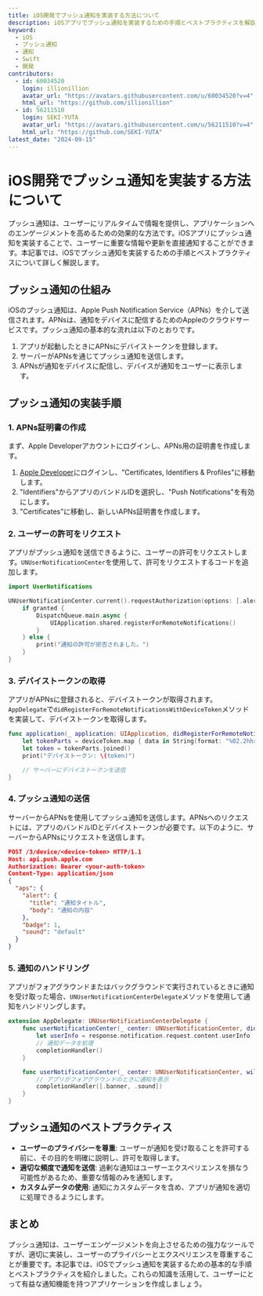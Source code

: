 ```yaml
---
title: iOS開発でプッシュ通知を実装する方法について
description: iOSアプリでプッシュ通知を実装するための手順とベストプラクティスを解説します。
keyword:
  - iOS
  - プッシュ通知
  - 通知
  - Swift
  - 開発
contributors:
  - id: 60034520
    login: illionillion
    avatar_url: "https://avatars.githubusercontent.com/u/60034520?v=4"
    html_url: "https://github.com/illionillion"
  - id: 56211510
    login: SEKI-YUTA
    avatar_url: "https://avatars.githubusercontent.com/u/56211510?v=4"
    html_url: "https://github.com/SEKI-YUTA"
latest_date: "2024-09-15"
---
```


# iOS開発でプッシュ通知を実装する方法について

プッシュ通知は、ユーザーにリアルタイムで情報を提供し、アプリケーションへのエンゲージメントを高めるための効果的な方法です。iOSアプリにプッシュ通知を実装することで、ユーザーに重要な情報や更新を直接通知することができます。本記事では、iOSでプッシュ通知を実装するための手順とベストプラクティスについて詳しく解説します。

## プッシュ通知の仕組み

iOSのプッシュ通知は、Apple Push Notification Service（APNs）を介して送信されます。APNsは、通知をデバイスに配信するためのAppleのクラウドサービスです。プッシュ通知の基本的な流れは以下のとおりです。

1. アプリが起動したときにAPNsにデバイストークンを登録します。
2. サーバーがAPNsを通じてプッシュ通知を送信します。
3. APNsが通知をデバイスに配信し、デバイスが通知をユーザーに表示します。

## プッシュ通知の実装手順

### 1. APNs証明書の作成

まず、Apple Developerアカウントにログインし、APNs用の証明書を作成します。

1. [Apple Developer](https://developer.apple.com/)にログインし、"Certificates, Identifiers & Profiles"に移動します。
2. "Identifiers"からアプリのバンドルIDを選択し、"Push Notifications"を有効にします。
3. "Certificates"に移動し、新しいAPNs証明書を作成します。

### 2. ユーザーの許可をリクエスト

アプリがプッシュ通知を送信できるように、ユーザーの許可をリクエストします。`UNUserNotificationCenter`を使用して、許可をリクエストするコードを追加します。

```swift
import UserNotifications

UNUserNotificationCenter.current().requestAuthorization(options: [.alert, .sound, .badge]) { granted, error in
    if granted {
        DispatchQueue.main.async {
            UIApplication.shared.registerForRemoteNotifications()
        }
    } else {
        print("通知の許可が拒否されました。")
    }
}
```

### 3. デバイストークンの取得

アプリがAPNsに登録されると、デバイストークンが取得されます。`AppDelegate`で`didRegisterForRemoteNotificationsWithDeviceToken`メソッドを実装して、デバイストークンを取得します。

```swift
func application(_ application: UIApplication, didRegisterForRemoteNotificationsWithDeviceToken deviceToken: Data) {
    let tokenParts = deviceToken.map { data in String(format: "%02.2hhx", data) }
    let token = tokenParts.joined()
    print("デバイストークン: \(token)")

    // サーバーにデバイストークンを送信
}
```

### 4. プッシュ通知の送信

サーバーからAPNsを使用してプッシュ通知を送信します。APNsへのリクエストには、アプリのバンドルIDとデバイストークンが必要です。以下のように、サーバーからAPNsにリクエストを送信します。

```json
POST /3/device/<device-token> HTTP/1.1
Host: api.push.apple.com
Authorization: Bearer <your-auth-token>
Content-Type: application/json
{
  "aps": {
    "alert": {
      "title": "通知タイトル",
      "body": "通知の内容"
    },
    "badge": 1,
    "sound": "default"
  }
}
```

### 5. 通知のハンドリング

アプリがフォアグラウンドまたはバックグラウンドで実行されているときに通知を受け取った場合、`UNUserNotificationCenterDelegate`メソッドを使用して通知をハンドリングします。

```swift
extension AppDelegate: UNUserNotificationCenterDelegate {
    func userNotificationCenter(_ center: UNUserNotificationCenter, didReceive response: UNNotificationResponse, withCompletionHandler completionHandler: @escaping () -> Void) {
        let userInfo = response.notification.request.content.userInfo
        // 通知データを処理
        completionHandler()
    }

    func userNotificationCenter(_ center: UNUserNotificationCenter, willPresent notification: UNNotification, withCompletionHandler completionHandler: @escaping (UNNotificationPresentationOptions) -> Void) {
        // アプリがフォアグラウンドのときに通知を表示
        completionHandler([.banner, .sound])
    }
}
```

## プッシュ通知のベストプラクティス

- **ユーザーのプライバシーを尊重**: ユーザーが通知を受け取ることを許可する前に、その目的を明確に説明し、許可を取得します。
- **適切な頻度で通知を送信**: 過剰な通知はユーザーエクスペリエンスを損なう可能性があるため、重要な情報のみを通知します。
- **カスタムデータの使用**: 通知にカスタムデータを含め、アプリが通知を適切に処理できるようにします。

## まとめ

プッシュ通知は、ユーザーエンゲージメントを向上させるための強力なツールですが、適切に実装し、ユーザーのプライバシーとエクスペリエンスを尊重することが重要です。本記事では、iOSでプッシュ通知を実装するための基本的な手順とベストプラクティスを紹介しました。これらの知識を活用して、ユーザーにとって有益な通知機能を持つアプリケーションを作成しましょう。
